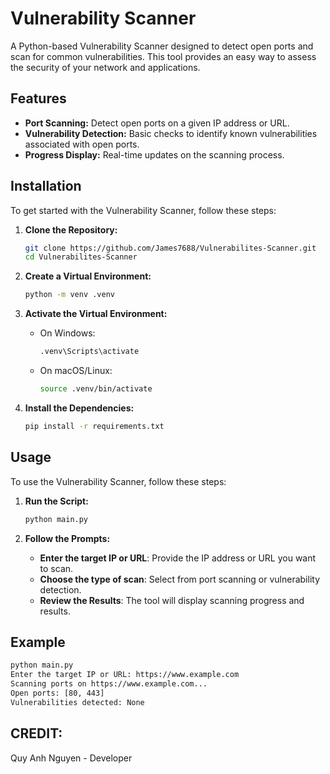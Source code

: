 # Vulnerability Scanner

A Python-based Vulnerability Scanner designed to detect open ports and scan for common vulnerabilities. This tool provides an easy way to assess the security of your network and applications.

## Features

- **Port Scanning:** Detect open ports on a given IP address or URL.
- **Vulnerability Detection:** Basic checks to identify known vulnerabilities associated with open ports.
- **Progress Display:** Real-time updates on the scanning process.

## Installation

To get started with the Vulnerability Scanner, follow these steps:

1. **Clone the Repository:**

    ```bash
    git clone https://github.com/James7688/Vulnerabilites-Scanner.git
    cd Vulnerabilites-Scanner
    ```

2. **Create a Virtual Environment:**

    ```bash
    python -m venv .venv
    ```

3. **Activate the Virtual Environment:**

    - On Windows:

        ```bash
        .venv\Scripts\activate
        ```

    - On macOS/Linux:

        ```bash
        source .venv/bin/activate
        ```

4. **Install the Dependencies:**

    ```bash
    pip install -r requirements.txt
    ```

## Usage

To use the Vulnerability Scanner, follow these steps:

1. **Run the Script:**

    ```bash
    python main.py
    ```

2. **Follow the Prompts:**

    - **Enter the target IP or URL**: Provide the IP address or URL you want to scan.
    - **Choose the type of scan**: Select from port scanning or vulnerability detection.
    - **Review the Results**: The tool will display scanning progress and results.

## Example

```bash
python main.py
Enter the target IP or URL: https://www.example.com
Scanning ports on https://www.example.com...
Open ports: [80, 443]
Vulnerabilities detected: None
```

## CREDIT:
Quy Anh Nguyen - Developer
